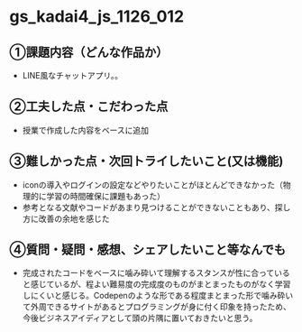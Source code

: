 # gs_kadai4_js_1126_012

## ①課題内容（どんな作品か）
- LINE風なチャットアプリ。。

## ②工夫した点・こだわった点
- 授業で作成した内容をベースに追加 

## ③難しかった点・次回トライしたいこと(又は機能)
- iconの導入やログインの設定などやりたいことがほとんどできなかった（物理的に学習の時間確保に課題もあった）
- 参考となる文献やコードがあまり見つけることができないこともあり、探し方に改善の余地を感じた

## ④質問・疑問・感想、シェアしたいこと等なんでも
- 完成されたコードをベースに噛み砕いて理解するスタンスが性に合っていると感じているが、程よい難易度の完成度のものがまとまったものがなく学習しにくいと感じる。Codepenのような形である程度まとまった形で噛み砕いて外周できるサイトがあるとプログラミングが身に付く印象を持ったため、今後ビジネスアイディアとして頭の片隅に置いておきたいと思う。
